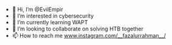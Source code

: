 - 👋 Hi, I’m @EvilEmpir
- 👀 I’m interested in cybersecurity
- 🌱 I’m currently learning WAPT
- 💞️ I’m looking to collaborate on solving HTB together
- 📫 How to reach me www.instagram.com/__fazalurrahman__/

<!---
EvilEmpir/EvilEmpir is a ✨ special ✨ repository because its `README.md` (this file) appears on your GitHub profile.
You can click the Preview link to take a look at your changes.
--->
